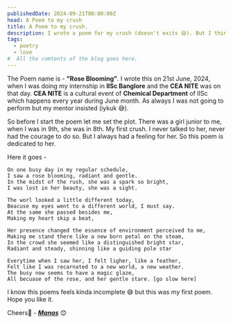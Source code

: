 ```yaml
---
publishedDate: 2024-09-21T00:00:00Z
head: A Poem to my crush
title: A Poem to my crush.
description: I wrote a poem for my crush (doesn't exits 😅). But I think you may like it. Who doesn't have a crush in his lifetime 🤨,
tags:
  - poetry
  - love
#  All the comtents of the blog goes here.
---
```


The Poem name is - **"Rose Blooming"**. I wrote this on 21st June, 2024, when I was doing my internship in **IISc Banglore** and the **CEA NITE** was on that day. **CEA NITE** is a cultural event of **Chemical Department** of IISc which happens every year during June month. As always I was not going to perform but my mentor insisted (iykuk 😅).

So before I start the poem let me set the plot. There was a girl junior to me, when I was in 9th, she was in 8th. My first crush. I never talked to her, never had the courage to do so. But I always had a feeling for her. So this poem is dedicated to her.

Here it goes -

```
On one busy day in my regular schedule,
I saw a rose blooming, radiant and gentle.
In the midst of the rush, she was a spark so bright,
I was lost in her beauty, she was a sight.

The worl looked a little different today,
Beacuse my eyes went to a different world, I must say.
At the same she passed besides me,
Making my heart skip a beat,

Her presence changed the essence of environment perceived to me,
Making me stand there like a new born petal on the steam,
In the crowd she seemed like a distinguished bright star,
Radiant and steady, shinning like a guiding pole star

Everytime when I saw her, I felt ligher, like a feather,
Felt like I was recarnated to a new world, a new weather.
The busy now seems to have a magic glaze,
All becuase of the rose, and her gentle stare. [go slow here]
```

I know this poems feels kinda incomplete 😅 but this was my first poem. Hope you like it.

Cheers🥂 - [**_Manas_**](https://www.github.com/scienmanas) 😊
